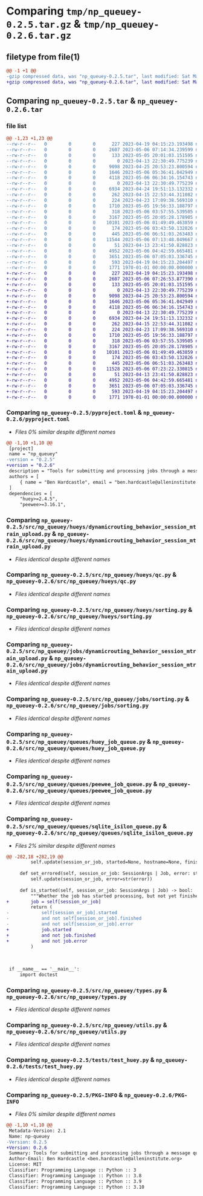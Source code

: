 # Comparing `tmp/np_queuey-0.2.5.tar.gz` & `tmp/np_queuey-0.2.6.tar.gz`

## filetype from file(1)

```diff
@@ -1 +1 @@
-gzip compressed data, was "np_queuey-0.2.5.tar", last modified: Sat May  6 07:14:34 2023, max compression
+gzip compressed data, was "np_queuey-0.2.6.tar", last modified: Sat May  6 07:26:53 2023, max compression
```

## Comparing `np_queuey-0.2.5.tar` & `np_queuey-0.2.6.tar`

### file list

```diff
@@ -1,23 +1,23 @@
--rw-r--r--   0        0        0      227 2023-04-19 04:15:23.193498 np_queuey-0.2.5/README.md
--rw-r--r--   0        0        0     2607 2023-05-06 07:14:34.239599 np_queuey-0.2.5/pyproject.toml
--rw-r--r--   0        0        0      133 2023-05-05 20:01:03.151595 np_queuey-0.2.5/src/np_queuey/__init__.py
--rw-r--r--   0        0        0        0 2023-04-13 22:30:49.775239 np_queuey-0.2.5/src/np_queuey/hueys/__init__.py
--rw-r--r--   0        0        0     9098 2023-04-25 20:53:23.800594 np_queuey-0.2.5/src/np_queuey/hueys/dynamicrouting_behavior_session_mtrain_upload.py
--rw-r--r--   0        0        0     1646 2023-05-06 05:36:41.042949 np_queuey-0.2.5/src/np_queuey/hueys/qc.py
--rw-r--r--   0        0        0     4118 2023-05-06 06:34:16.154743 np_queuey-0.2.5/src/np_queuey/hueys/sorting.py
--rw-r--r--   0        0        0        0 2023-04-13 22:30:49.775239 np_queuey-0.2.5/src/np_queuey/jobs/__init__.py
--rw-r--r--   0        0        0     6934 2023-04-24 19:51:13.132332 np_queuey-0.2.5/src/np_queuey/jobs/dynamicrouting_behavior_session_mtrain_upload.py
--rw-r--r--   0        0        0      262 2023-04-15 22:53:44.311082 np_queuey-0.2.5/src/np_queuey/jobs/run_small_jobs.py
--rw-r--r--   0        0        0      224 2023-04-23 17:09:38.569310 np_queuey-0.2.5/src/np_queuey/jobs/run_sorting.py
--rw-r--r--   0        0        0     1710 2023-05-05 19:56:33.188797 np_queuey-0.2.5/src/np_queuey/jobs/sorting.py
--rw-r--r--   0        0        0      318 2023-05-06 03:57:55.539505 np_queuey-0.2.5/src/np_queuey/queues/__init__.py
--rw-r--r--   0        0        0     3167 2023-05-05 20:05:28.178905 np_queuey-0.2.5/src/np_queuey/queues/huey_job_queue.py
--rw-r--r--   0        0        0    10101 2023-05-06 01:49:49.463859 np_queuey-0.2.5/src/np_queuey/queues/peewee_job_queue.py
--rw-r--r--   0        0        0      174 2023-05-06 03:43:50.132826 np_queuey-0.2.5/src/np_queuey/queues/pipeline_qc_queue.py
--rw-r--r--   0        0        0      445 2023-05-06 06:51:03.263483 np_queuey-0.2.5/src/np_queuey/queues/pipeline_sorting_queue.py
--rw-r--r--   0        0        0    11544 2023-05-06 07:13:48.049667 np_queuey-0.2.5/src/np_queuey/queues/sqlite_isilon_queue.py
--rw-r--r--   0        0        0       51 2023-04-13 23:41:50.828823 np_queuey-0.2.5/src/np_queuey/tasks.py
--rw-r--r--   0        0        0     4952 2023-05-06 04:42:59.665481 np_queuey-0.2.5/src/np_queuey/types.py
--rw-r--r--   0        0        0     3651 2023-05-06 07:05:03.336745 np_queuey-0.2.5/src/np_queuey/utils.py
--rw-r--r--   0        0        0      593 2023-04-19 04:15:23.204497 np_queuey-0.2.5/tests/test_huey.py
--rw-r--r--   0        0        0     1771 1970-01-01 00:00:00.000000 np_queuey-0.2.5/PKG-INFO
+-rw-r--r--   0        0        0      227 2023-04-19 04:15:23.193498 np_queuey-0.2.6/README.md
+-rw-r--r--   0        0        0     2607 2023-05-06 07:26:53.877390 np_queuey-0.2.6/pyproject.toml
+-rw-r--r--   0        0        0      133 2023-05-05 20:01:03.151595 np_queuey-0.2.6/src/np_queuey/__init__.py
+-rw-r--r--   0        0        0        0 2023-04-13 22:30:49.775239 np_queuey-0.2.6/src/np_queuey/hueys/__init__.py
+-rw-r--r--   0        0        0     9098 2023-04-25 20:53:23.800594 np_queuey-0.2.6/src/np_queuey/hueys/dynamicrouting_behavior_session_mtrain_upload.py
+-rw-r--r--   0        0        0     1646 2023-05-06 05:36:41.042949 np_queuey-0.2.6/src/np_queuey/hueys/qc.py
+-rw-r--r--   0        0        0     4118 2023-05-06 06:34:16.154743 np_queuey-0.2.6/src/np_queuey/hueys/sorting.py
+-rw-r--r--   0        0        0        0 2023-04-13 22:30:49.775239 np_queuey-0.2.6/src/np_queuey/jobs/__init__.py
+-rw-r--r--   0        0        0     6934 2023-04-24 19:51:13.132332 np_queuey-0.2.6/src/np_queuey/jobs/dynamicrouting_behavior_session_mtrain_upload.py
+-rw-r--r--   0        0        0      262 2023-04-15 22:53:44.311082 np_queuey-0.2.6/src/np_queuey/jobs/run_small_jobs.py
+-rw-r--r--   0        0        0      224 2023-04-23 17:09:38.569310 np_queuey-0.2.6/src/np_queuey/jobs/run_sorting.py
+-rw-r--r--   0        0        0     1710 2023-05-05 19:56:33.188797 np_queuey-0.2.6/src/np_queuey/jobs/sorting.py
+-rw-r--r--   0        0        0      318 2023-05-06 03:57:55.539505 np_queuey-0.2.6/src/np_queuey/queues/__init__.py
+-rw-r--r--   0        0        0     3167 2023-05-05 20:05:28.178905 np_queuey-0.2.6/src/np_queuey/queues/huey_job_queue.py
+-rw-r--r--   0        0        0    10101 2023-05-06 01:49:49.463859 np_queuey-0.2.6/src/np_queuey/queues/peewee_job_queue.py
+-rw-r--r--   0        0        0      174 2023-05-06 03:43:50.132826 np_queuey-0.2.6/src/np_queuey/queues/pipeline_qc_queue.py
+-rw-r--r--   0        0        0      445 2023-05-06 06:51:03.263483 np_queuey-0.2.6/src/np_queuey/queues/pipeline_sorting_queue.py
+-rw-r--r--   0        0        0    11528 2023-05-06 07:23:22.330815 np_queuey-0.2.6/src/np_queuey/queues/sqlite_isilon_queue.py
+-rw-r--r--   0        0        0       51 2023-04-13 23:41:50.828823 np_queuey-0.2.6/src/np_queuey/tasks.py
+-rw-r--r--   0        0        0     4952 2023-05-06 04:42:59.665481 np_queuey-0.2.6/src/np_queuey/types.py
+-rw-r--r--   0        0        0     3651 2023-05-06 07:05:03.336745 np_queuey-0.2.6/src/np_queuey/utils.py
+-rw-r--r--   0        0        0      593 2023-04-19 04:15:23.204497 np_queuey-0.2.6/tests/test_huey.py
+-rw-r--r--   0        0        0     1771 1970-01-01 00:00:00.000000 np_queuey-0.2.6/PKG-INFO
```

### Comparing `np_queuey-0.2.5/pyproject.toml` & `np_queuey-0.2.6/pyproject.toml`

 * *Files 0% similar despite different names*

```diff
@@ -1,10 +1,10 @@
 [project]
 name = "np_queuey"
-version = "0.2.5"
+version = "0.2.6"
 description = "Tools for submitting and processing jobs through a message queue for Mindscope Neuropixels workflows."
 authors = [
     { name = "Ben Hardcastle", email = "ben.hardcastle@alleninstitute.org" },
 ]
 dependencies = [
     "huey>=2.4.5",
     "peewee>=3.16.1",
```

### Comparing `np_queuey-0.2.5/src/np_queuey/hueys/dynamicrouting_behavior_session_mtrain_upload.py` & `np_queuey-0.2.6/src/np_queuey/hueys/dynamicrouting_behavior_session_mtrain_upload.py`

 * *Files identical despite different names*

### Comparing `np_queuey-0.2.5/src/np_queuey/hueys/qc.py` & `np_queuey-0.2.6/src/np_queuey/hueys/qc.py`

 * *Files identical despite different names*

### Comparing `np_queuey-0.2.5/src/np_queuey/hueys/sorting.py` & `np_queuey-0.2.6/src/np_queuey/hueys/sorting.py`

 * *Files identical despite different names*

### Comparing `np_queuey-0.2.5/src/np_queuey/jobs/dynamicrouting_behavior_session_mtrain_upload.py` & `np_queuey-0.2.6/src/np_queuey/jobs/dynamicrouting_behavior_session_mtrain_upload.py`

 * *Files identical despite different names*

### Comparing `np_queuey-0.2.5/src/np_queuey/jobs/sorting.py` & `np_queuey-0.2.6/src/np_queuey/jobs/sorting.py`

 * *Files identical despite different names*

### Comparing `np_queuey-0.2.5/src/np_queuey/queues/huey_job_queue.py` & `np_queuey-0.2.6/src/np_queuey/queues/huey_job_queue.py`

 * *Files identical despite different names*

### Comparing `np_queuey-0.2.5/src/np_queuey/queues/peewee_job_queue.py` & `np_queuey-0.2.6/src/np_queuey/queues/peewee_job_queue.py`

 * *Files identical despite different names*

### Comparing `np_queuey-0.2.5/src/np_queuey/queues/sqlite_isilon_queue.py` & `np_queuey-0.2.6/src/np_queuey/queues/sqlite_isilon_queue.py`

 * *Files 2% similar despite different names*

```diff
@@ -282,18 +282,19 @@
         self.update(session_or_job, started=None, hostname=None, finished=None, errored=None)
     
     def set_errored(self, session_or_job: SessionArgs | Job, error: str | Exception) -> None:
         self.update(session_or_job, error=str(error))
     
     def is_started(self, session_or_job: SessionArgs | Job) -> bool:
         """Whether the job has started processing, but not yet finished."""
+        job = self[session_or_job]
         return (
-            self[session_or_job].started
-            and not self[session_or_job].finished
-            and not self[session_or_job].error
+            job.started
+            and not job.finished
+            and not job.error
         )
 
 
 
 if __name__ == '__main__':
     import doctest
```

### Comparing `np_queuey-0.2.5/src/np_queuey/types.py` & `np_queuey-0.2.6/src/np_queuey/types.py`

 * *Files identical despite different names*

### Comparing `np_queuey-0.2.5/src/np_queuey/utils.py` & `np_queuey-0.2.6/src/np_queuey/utils.py`

 * *Files identical despite different names*

### Comparing `np_queuey-0.2.5/tests/test_huey.py` & `np_queuey-0.2.6/tests/test_huey.py`

 * *Files identical despite different names*

### Comparing `np_queuey-0.2.5/PKG-INFO` & `np_queuey-0.2.6/PKG-INFO`

 * *Files 0% similar despite different names*

```diff
@@ -1,10 +1,10 @@
 Metadata-Version: 2.1
 Name: np-queuey
-Version: 0.2.5
+Version: 0.2.6
 Summary: Tools for submitting and processing jobs through a message queue for Mindscope Neuropixels workflows.
 Author-Email: Ben Hardcastle <ben.hardcastle@alleninstitute.org>
 License: MIT
 Classifier: Programming Language :: Python :: 3
 Classifier: Programming Language :: Python :: 3.8
 Classifier: Programming Language :: Python :: 3.9
 Classifier: Programming Language :: Python :: 3.10
```

